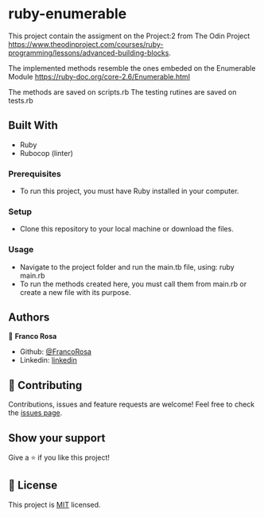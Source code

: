 # ruby-enumerable

This project contain the assigment on the Project:2 from The Odin Project https://www.theodinproject.com/courses/ruby-programming/lessons/advanced-building-blocks.

The implemented methods resemble the ones embeded on the Enumerable Module https://ruby-doc.org/core-2.6/Enumerable.html

The methods are saved on scripts.rb
The testing rutines are saved on tests.rb

## Built With

- Ruby
- Rubocop (linter)

### Prerequisites
- To run this project, you must have Ruby installed in your computer.

### Setup
- Clone this repository to your local machine or download the files.

### Usage
- Navigate to the project folder and run the main.tb file, using: ruby main.rb
- To run the methods created here, you must call them from main.rb or create a new file with its purpose.

## Authors

👤 **Franco Rosa**

- Github: [@FrancoRosa](https://github.com/FrancoRosa)
- Linkedin: [linkedin](https://www.linkedin.com/in/franco-rosa-79972119b)

## 🤝 Contributing

Contributions, issues and feature requests are welcome!
Feel free to check the [issues page](issues/).

## Show your support

Give a ⭐️ if you like this project!

## 📝 License

This project is [MIT](lic.url) licensed.
